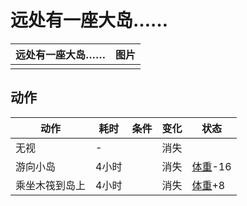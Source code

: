 # 远处有一座大岛……  
>   
  
  远处有一座大岛……  |   图片   
 ----  |  ----:   
   |  ![]()   
  
## 动作  
动作  |  耗时  |  条件  |  变化  |  状态  
----  |  ----  |  ----  |  ----  |  ----  
无视<br>  |  -  |    |  消失  |    
游向小岛<br>  |  4小时  |    |  消失  |  [体重](Weight.md)-16  
乘坐木筏到岛上<br>  |  4小时  |    |  消失  |  [体重](Weight.md)+8  
